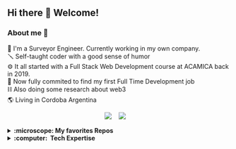 ## Hi there 👋  Welcome!

### About me :mate:

:telescope: I'm a Surveyor Engineer. Currently working in my own company.  
:screwdriver: Self-taught coder with a good sense of humor  
:gear: It all started with a Full Stack Web Development course at ACAMICA back in 2019.  
:toolbox: Now fully commited to find my first Full Time Development job  
:chains: Also doing some research about web3  
:earth_americas: Living in Cordoba Argentina  

<p align="center">
  <a href="mailto:lucasjosealonso@gmail.com"><img src="https://img.shields.io/badge/gmail-%23D14836.svg?&style=for-the-badge&logo=gmail&logoColor=white" /></a>&nbsp;&nbsp;&nbsp;&nbsp;<a href="https://www.linkedin.com/in/lucas-alonso-50a23b1a8/"><img src="https://img.shields.io/badge/linkedin-%230077B5.svg?&style=for-the-badge&logo=linkedin&logoColor=white" /></a>&nbsp;&nbsp;&nbsp;&nbsp;

  
<details>
  <summary><b>:microscope:&nbsp;My favorites Repos</b></summary>
  <br/>
    <a href="https://github.com/lucasAlonso/react-petbot">:dog: Petbot </a><b> <br/>
    <a href="https://github.com/lucasAlonso/panelProBack">:compass: CRUD for surveyor jobs </a><b><br/>
    <a href="https://github.com/lucasAlonso/apiFoodBackend">:motor_scooter:  RESTFUL API </a><b><br/>
    <a href="https://github.com/lucasAlonso/juaniChallenge">:receipt: Web3 Challenge </a><b><br/>
  </details>
  
  <details>
  <summary><b>:computer: &nbsp;Tech Expertise</b></summary>
  <br/>


![HTML5](https://img.shields.io/badge/HTML5-E34F26.svg?&style=flat&logo=html5&logoColor=white)&nbsp;
![CSS3](https://img.shields.io/badge/CSS3-%231572B6.svg?&style=flat&logo=css3&logoColor=white)&nbsp;
![JavaScript](https://img.shields.io/badge/JAVASCRIPT-323330.svg?&style=flat&logo=javascript&logoColor=%23F7DF1E)&nbsp;
![TypeScript](https://img.shields.io/badge/TYPESCRIPT-%23007ACC.svg?&style=flat&logo=typescript&logoColor=white)&nbsp;  
![Git](https://img.shields.io/badge/GIT-%23F05033.svg?&style=flat&logo=git&logoColor=white)&nbsp;
![GitHub](https://img.shields.io/badge/GITHUB-%23121011.svg?&style=flat&logo=github&logoColor=white)&nbsp;
![Docker](https://img.shields.io/badge/DOCKER-2496ED.svg?&style=flat&logo=docker&logoColor=white)&nbsp;
![Postgres](https://img.shields.io/badge/POSTGRES-%23316192.svg?&style=flat&logo=postgresql&logoColor=white)  
![MySQL](https://img.shields.io/badge/MARIADB-4479A1.svg?&style=flat&logo=mariadb&logoColor=white)
![SQLite](https://img.shields.io/badge/SQLITE-003B57.svg?&style=flat&logo=sqlite&logoColor=white)
![REST API](https://img.shields.io/badge/REST-02569B.svg?&style=flat&logo=rest&logoColor=white)&nbsp;
![LINUX](https://img.shields.io/badge/LINUX-FCC624?style=flat-square&logo=linux&logoColor=black)
![VSCode](https://img.shields.io/badge/VSCODE-007ACC.svg?&style=flat&logo=visual-studio-code)&nbsp;


</details>
